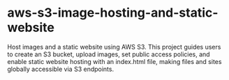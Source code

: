 # aws-s3-image-hosting-and-static-website
Host images and a static website using AWS S3. This project guides users to create an S3 bucket, upload images, set public access policies, and enable static website hosting with an index.html file, making files and sites globally accessible via S3 endpoints.
